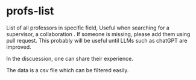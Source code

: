 # profs-list
List of all professors in specific field, Useful when searching for a supervisor, a collaboration . If someone is missing, please add them using pull request. This probably will be useful until LLMs such as chatGPT are improved.

In the discuession, one can share their experience. 

The data is a csv file which can be filtered easily.

